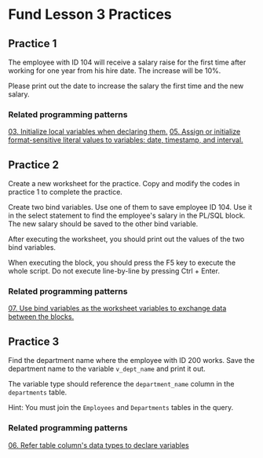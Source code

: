 # Fund Lesson 3 Practices

## Practice 1

The employee with ID 104 will receive a salary raise for the first time after working for one year from his hire date. The increase will be 10%.

Please print out the date to increase the salary the first time and the new salary.

### Related programming patterns

[03. Initialize local variables when declaring them.](../patterns/03-init_variables.md)
[05. Assign or initialize format-sensitive literal values to variables: date, timestamp, and interval. ](../patterns/05-assign_format_sensitive_literal.md)

## Practice 2

Create a new worksheet for the practice. Copy and modify the codes in practice 1 to complete the practice.

Create two bind variables.
Use one of them to save employee ID 104. Use it in the select statement to find the employee's salary in the PL/SQL block. 
The new salary should be saved to the other bind variable. 

After executing the worksheet, you should print out the values of the two bind variables. 
 
When executing the block, you should press the F5 key to execute the whole script. Do not execute line-by-line by pressing Ctrl + Enter.

### Related programming patterns

[07. Use bind variables as the worksheet variables to exchange data between the blocks.](../patterns/07-bind_variables.md)

## Practice 3

Find the department name where the employee with ID 200 works. Save the department name to the variable `v_dept_name` and print it out.

The variable type should reference the `department_name` column in the `departments` table. 

Hint: You must join the `Employees` and `Departments` tables in the query.

### Related programming patterns

[06. Refer table column's data types to declare variables](../patterns/06-ref_col_type_to_declare.md)